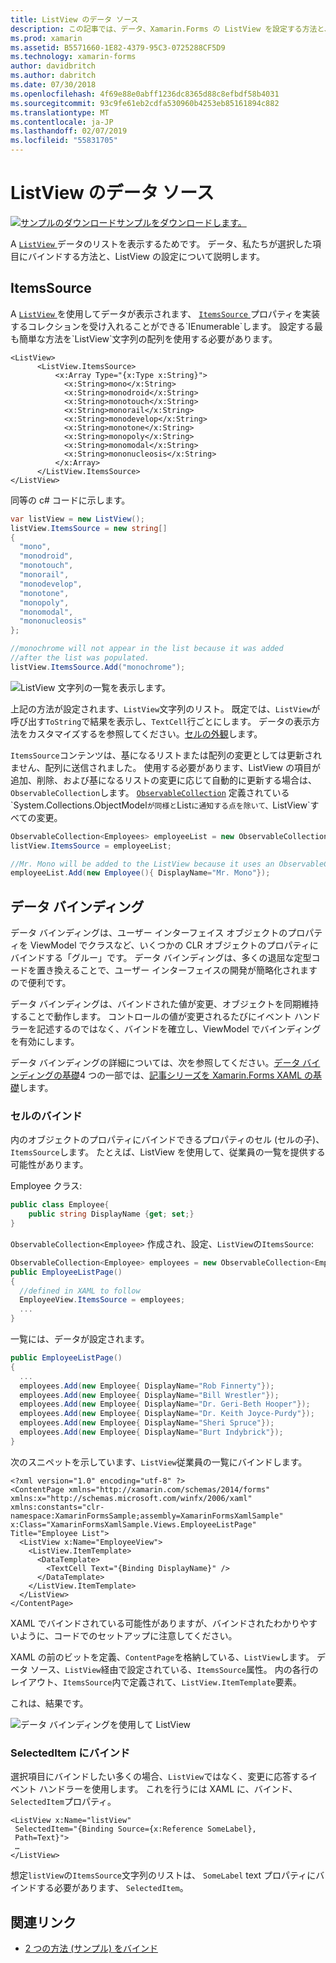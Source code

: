 ```yaml
---
title: ListView のデータ ソース
description: この記事では、データ、Xamarin.Forms の ListView を設定する方法と、ListView でのデータ バインディングを使用する方法について説明します。
ms.prod: xamarin
ms.assetid: B5571660-1E82-4379-95C3-0725288CF5D9
ms.technology: xamarin-forms
author: davidbritch
ms.author: dabritch
ms.date: 07/30/2018
ms.openlocfilehash: 4f69e88e0abff1236dc8365d88c8efbdf58b4031
ms.sourcegitcommit: 93c9fe61eb2cdfa530960b4253eb85161894c882
ms.translationtype: MT
ms.contentlocale: ja-JP
ms.lasthandoff: 02/07/2019
ms.locfileid: "55831705"
---
```

# <a name="listview-data-sources"></a>ListView のデータ ソース

[![サンプルのダウンロード](~/media/shared/download.png)サンプルをダウンロードします。](https://developer.xamarin.com/samples/xamarin-forms/UserInterface/ListView/SwitchEntryTwoBinding)

A [ `ListView` ](xref:Xamarin.Forms.ListView)データのリストを表示するためです。 データ、私たちが選択した項目にバインドする方法と、ListView の設定について説明します。

## <a name="itemssource"></a>ItemsSource

A [ `ListView` ](xref:Xamarin.Forms.ListView)を使用してデータが表示されます、 [ `ItemsSource` ](xref:Xamarin.Forms.ItemsView`1.ItemsSource)プロパティを実装するコレクションを受け入れることができる`IEnumerable`します。 設定する最も簡単な方法を`ListView`文字列の配列を使用する必要があります。

```xaml
<ListView>
      <ListView.ItemsSource>
          <x:Array Type="{x:Type x:String}">
            <x:String>mono</x:String>
            <x:String>monodroid</x:String>
            <x:String>monotouch</x:String>
            <x:String>monorail</x:String>
            <x:String>monodevelop</x:String>
            <x:String>monotone</x:String>
            <x:String>monopoly</x:String>
            <x:String>monomodal</x:String>
            <x:String>mononucleosis</x:String>
          </x:Array>
      </ListView.ItemsSource>
</ListView>
```

同等の c# コードに示します。

```csharp
var listView = new ListView();
listView.ItemsSource = new string[]
{
  "mono",
  "monodroid",
  "monotouch",
  "monorail",
  "monodevelop",
  "monotone",
  "monopoly",
  "monomodal",
  "mononucleosis"
};

//monochrome will not appear in the list because it was added
//after the list was populated.
listView.ItemsSource.Add("monochrome");
```

![](data-and-databinding-images/itemssource-simple.png "ListView 文字列の一覧を表示します。")

上記の方法が設定されます、`ListView`文字列のリスト。 既定では、`ListView`が呼び出す`ToString`で結果を表示し、`TextCell`行ごとにします。 データの表示方法をカスタマイズするを参照してください。[セルの外観](~/xamarin-forms/user-interface/listview/customizing-cell-appearance.md)します。

`ItemsSource`コンテンツは、基になるリストまたは配列の変更としては更新されません、配列に送信されました。 使用する必要があります、ListView の項目が追加、削除、および基になるリストの変更に応じて自動的に更新する場合は、`ObservableCollection`します。 [`ObservableCollection`](xref:System.Collections.ObjectModel.ObservableCollection`1) 定義されている`System.Collections.ObjectModel`が同様と`List`に通知する点を除いて、`ListView`すべての変更。

```csharp
ObservableCollection<Employees> employeeList = new ObservableCollection<Employess>();
listView.ItemsSource = employeeList;

//Mr. Mono will be added to the ListView because it uses an ObservableCollection
employeeList.Add(new Employee(){ DisplayName="Mr. Mono"});
```

<a name="Data_Binding" />

## <a name="data-binding"></a>データ バインディング
データ バインディングは、ユーザー インターフェイス オブジェクトのプロパティを ViewModel でクラスなど、いくつかの CLR オブジェクトのプロパティにバインドする「グルー」です。 データ バインディングは、多くの退屈な定型コードを置き換えることで、ユーザー インターフェイスの開発が簡略化されますので便利です。

データ バインディングは、バインドされた値が変更、オブジェクトを同期維持することで動作します。 コントロールの値が変更されるたびにイベント ハンドラーを記述するのではなく、バインドを確立し、ViewModel でバインディングを有効にします。

データ バインディングの詳細については、次を参照してください。[データ バインディングの基礎](~/xamarin-forms/xaml/xaml-basics/data-binding-basics.md)4 つの一部では、[記事シリーズを Xamarin.Forms XAML の基礎](~/xamarin-forms/xaml/xaml-basics/index.md)します。

### <a name="binding-cells"></a>セルのバインド
内のオブジェクトのプロパティにバインドできるプロパティのセル (セルの子)、`ItemsSource`します。 たとえば、ListView を使用して、従業員の一覧を提供する可能性があります。

Employee クラス:

```csharp
public class Employee{
    public string DisplayName {get; set;}
}
```

`ObservableCollection<Employee>` 作成され、設定、`ListView`の`ItemsSource`:

```csharp
ObservableCollection<Employee> employees = new ObservableCollection<Employee>();
public EmployeeListPage()
{
  //defined in XAML to follow
  EmployeeView.ItemsSource = employees;
  ...
}
```

一覧には、データが設定されます。

```csharp
public EmployeeListPage()
{
  ...
  employees.Add(new Employee{ DisplayName="Rob Finnerty"});
  employees.Add(new Employee{ DisplayName="Bill Wrestler"});
  employees.Add(new Employee{ DisplayName="Dr. Geri-Beth Hooper"});
  employees.Add(new Employee{ DisplayName="Dr. Keith Joyce-Purdy"});
  employees.Add(new Employee{ DisplayName="Sheri Spruce"});
  employees.Add(new Employee{ DisplayName="Burt Indybrick"});
}
```

次のスニペットを示しています、`ListView`従業員の一覧にバインドします。

```xaml
<?xml version="1.0" encoding="utf-8" ?>
<ContentPage xmlns="http://xamarin.com/schemas/2014/forms"
xmlns:x="http://schemas.microsoft.com/winfx/2006/xaml"
xmlns:constants="clr-namespace:XamarinFormsSample;assembly=XamarinFormsXamlSample"
x:Class="XamarinFormsXamlSample.Views.EmployeeListPage"
Title="Employee List">
  <ListView x:Name="EmployeeView">
    <ListView.ItemTemplate>
      <DataTemplate>
        <TextCell Text="{Binding DisplayName}" />
      </DataTemplate>
    </ListView.ItemTemplate>
  </ListView>
</ContentPage>
```

XAML でバインドされている可能性がありますが、バインドされたわかりやすいように、コードでのセットアップに注意してください。

XAML の前のビットを定義、`ContentPage`を格納している、`ListView`します。 データ ソース、`ListView`経由で設定されている、`ItemsSource`属性。 内の各行のレイアウト、`ItemsSource`内で定義されて、`ListView.ItemTemplate`要素。

これは、結果です。

![](data-and-databinding-images/bound-data.png "データ バインディングを使用して ListView")

### <a name="binding-selecteditem"></a>SelectedItem にバインド

選択項目にバインドしたい多くの場合、`ListView`ではなく、変更に応答するイベント ハンドラーを使用します。 これを行うには XAML に、バインド、`SelectedItem`プロパティ。

```xaml
<ListView x:Name="listView"
 SelectedItem="{Binding Source={x:Reference SomeLabel},
 Path=Text}">
 …
</ListView>
```

想定`listView`の`ItemsSource`文字列のリストは、 `SomeLabel` text プロパティにバインドする必要があります、 `SelectedItem`。

## <a name="related-links"></a>関連リンク

- [2 つの方法 (サンプル) をバインド](https://developer.xamarin.com/samples/xamarin-forms/UserInterface/ListView/SwitchEntryTwoBinding)
